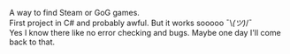 A way to find Steam or GoG games.  
First project in C# and probably awful. But it works sooooo ¯\\_(ツ)_/¯  
Yes I know there like no error checking and bugs. Maybe one day I'll come back to that.
